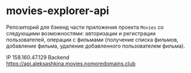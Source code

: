# movies-explorer-api
Репозиторий для бэкенд части приложения проекта `Movies` со следующими возможностями: авторизации и регистрации пользователей, операции с фильмами (получение списка фильмов, добавление фильма, удаление добавленного пользователем фильма). 
  
IP 158.160.47.129
Backend https://api.aleksashkina.movies.nomoredomains.club
